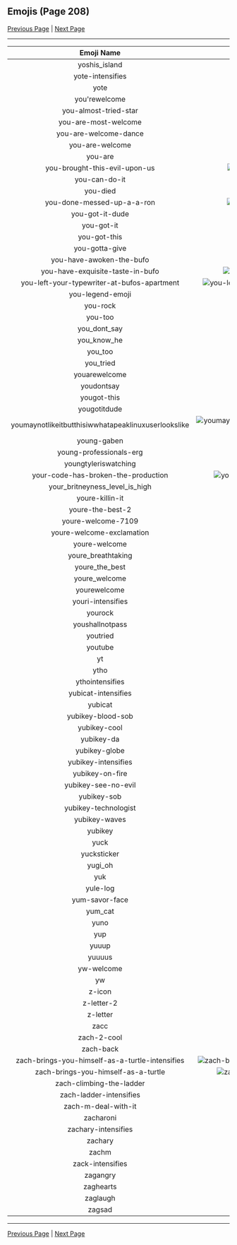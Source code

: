 
## Emojis (Page 208)

[Previous Page](/docs/hc/page-y-0207.md)
  | [Next Page](/docs/hc/page-z-0209.md)

<hr />

|Emoji Name|Image|
| :-: | :-: |
|yoshis_island| ![yoshis_island](/emojis/hc/yoshis_island.gif)|
|yote-intensifies| ![yote-intensifies](/emojis/hc/yote-intensifies.gif)|
|yote| ![yote](/emojis/hc/yote.png)|
|you'rewelcome| ![you'rewelcome](/emojis/hc/you'rewelcome.jpg)|
|you-almost-tried-star| ![you-almost-tried-star](/emojis/hc/you-almost-tried-star.png)|
|you-are-most-welcome| ![you-are-most-welcome](/emojis/hc/you-are-most-welcome.png)|
|you-are-welcome-dance| ![you-are-welcome-dance](/emojis/hc/you-are-welcome-dance.gif)|
|you-are-welcome| ![you-are-welcome](/emojis/hc/you-are-welcome.gif)|
|you-are| ![you-are](/emojis/hc/you-are.png)|
|you-brought-this-evil-upon-us| ![you-brought-this-evil-upon-us](/emojis/hc/you-brought-this-evil-upon-us.png)|
|you-can-do-it| ![you-can-do-it](/emojis/hc/you-can-do-it.png)|
|you-died| ![you-died](/emojis/hc/you-died.png)|
|you-done-messed-up-a-a-ron| ![you-done-messed-up-a-a-ron](/emojis/hc/you-done-messed-up-a-a-ron.png)|
|you-got-it-dude| ![you-got-it-dude](/emojis/hc/you-got-it-dude.png)|
|you-got-it| ![you-got-it](/emojis/hc/you-got-it.png)|
|you-got-this| ![you-got-this](/emojis/hc/you-got-this.png)|
|you-gotta-give| ![you-gotta-give](/emojis/hc/you-gotta-give.gif)|
|you-have-awoken-the-bufo| ![you-have-awoken-the-bufo](/emojis/hc/you-have-awoken-the-bufo.png)|
|you-have-exquisite-taste-in-bufo| ![you-have-exquisite-taste-in-bufo](/emojis/hc/you-have-exquisite-taste-in-bufo.png)|
|you-left-your-typewriter-at-bufos-apartment| ![you-left-your-typewriter-at-bufos-apartment](/emojis/hc/you-left-your-typewriter-at-bufos-apartment.png)|
|you-legend-emoji| ![you-legend-emoji](/emojis/hc/you-legend-emoji.png)|
|you-rock| ![you-rock](/emojis/hc/you-rock.png)|
|you-too| ![you-too](/emojis/hc/you-too.png)|
|you_dont_say| ![you_dont_say](/emojis/hc/you_dont_say.png)|
|you_know_he| ![you_know_he](/emojis/hc/you_know_he.png)|
|you_too| ![you_too](/emojis/hc/you_too.gif)|
|you_tried| ![you_tried](/emojis/hc/you_tried.png)|
|youarewelcome| ![youarewelcome](/emojis/hc/youarewelcome.gif)|
|youdontsay| ![youdontsay](/emojis/hc/youdontsay.png)|
|yougot-this| ![yougot-this](/emojis/hc/yougot-this.png)|
|yougotitdude| ![yougotitdude](/emojis/hc/yougotitdude.gif)|
|youmaynotlikeitbutthisiwwhatapeaklinuxuserlookslike| ![youmaynotlikeitbutthisiwwhatapeaklinuxuserlookslike](/emojis/hc/youmaynotlikeitbutthisiwwhatapeaklinuxuserlookslike.png)|
|young-gaben| ![young-gaben](/emojis/hc/young-gaben.png)|
|young-professionals-erg| ![young-professionals-erg](/emojis/hc/young-professionals-erg.png)|
|youngtyleriswatching| ![youngtyleriswatching](/emojis/hc/youngtyleriswatching.png)|
|your-code-has-broken-the-production| ![your-code-has-broken-the-production](/emojis/hc/your-code-has-broken-the-production.png)|
|your_britneyness_level_is_high| ![your_britneyness_level_is_high](/emojis/hc/your_britneyness_level_is_high.jpg)|
|youre-killin-it| ![youre-killin-it](/emojis/hc/youre-killin-it.gif)|
|youre-the-best-2| ![youre-the-best-2](/emojis/hc/youre-the-best-2.gif)|
|youre-welcome-7109| ![youre-welcome-7109](/emojis/hc/youre-welcome-7109.png)|
|youre-welcome-exclamation| ![youre-welcome-exclamation](/emojis/hc/youre-welcome-exclamation.png)|
|youre-welcome| ![youre-welcome](/emojis/hc/youre-welcome.png)|
|youre_breathtaking| ![youre_breathtaking](/emojis/hc/youre_breathtaking.png)|
|youre_the_best| ![youre_the_best](/emojis/hc/youre_the_best.gif)|
|youre_welcome| ![youre_welcome](/emojis/hc/youre_welcome.gif)|
|yourewelcome| ![yourewelcome](/emojis/hc/yourewelcome.jpg)|
|youri-intensifies| ![youri-intensifies](/emojis/hc/youri-intensifies.gif)|
|yourock| ![yourock](/emojis/hc/yourock.png)|
|youshallnotpass| ![youshallnotpass](/emojis/hc/youshallnotpass.jpg)|
|youtried| ![youtried](/emojis/hc/youtried.png)|
|youtube| ![youtube](/emojis/hc/youtube.png)|
|yt| ![yt](/emojis/hc/yt.png)|
|ytho| ![ytho](/emojis/hc/ytho.gif)|
|ythointensifies| ![ythointensifies](/emojis/hc/ythointensifies.gif)|
|yubicat-intensifies| ![yubicat-intensifies](/emojis/hc/yubicat-intensifies.gif)|
|yubicat| ![yubicat](/emojis/hc/yubicat.png)|
|yubikey-blood-sob| ![yubikey-blood-sob](/emojis/hc/yubikey-blood-sob.png)|
|yubikey-cool| ![yubikey-cool](/emojis/hc/yubikey-cool.png)|
|yubikey-da| ![yubikey-da](/emojis/hc/yubikey-da.png)|
|yubikey-globe| ![yubikey-globe](/emojis/hc/yubikey-globe.gif)|
|yubikey-intensifies| ![yubikey-intensifies](/emojis/hc/yubikey-intensifies.gif)|
|yubikey-on-fire| ![yubikey-on-fire](/emojis/hc/yubikey-on-fire.gif)|
|yubikey-see-no-evil| ![yubikey-see-no-evil](/emojis/hc/yubikey-see-no-evil.png)|
|yubikey-sob| ![yubikey-sob](/emojis/hc/yubikey-sob.png)|
|yubikey-technologist| ![yubikey-technologist](/emojis/hc/yubikey-technologist.png)|
|yubikey-waves| ![yubikey-waves](/emojis/hc/yubikey-waves.gif)|
|yubikey| ![yubikey](/emojis/hc/yubikey.png)|
|yuck| ![yuck](/emojis/hc/yuck.gif)|
|yucksticker| ![yucksticker](/emojis/hc/yucksticker.png)|
|yugi_oh| ![yugi_oh](/emojis/hc/yugi_oh.png)|
|yuk| ![yuk](/emojis/hc/yuk.jpg)|
|yule-log| ![yule-log](/emojis/hc/yule-log.png)|
|yum-savor-face| ![yum-savor-face](/emojis/hc/yum-savor-face.gif)|
|yum_cat| ![yum_cat](/emojis/hc/yum_cat.png)|
|yuno| ![yuno](/emojis/hc/yuno.png)|
|yup| ![yup](/emojis/hc/yup.png)|
|yuuup| ![yuuup](/emojis/hc/yuuup.png)|
|yuuuus| ![yuuuus](/emojis/hc/yuuuus.png)|
|yw-welcome| ![yw-welcome](/emojis/hc/yw-welcome.png)|
|yw| ![yw](/emojis/hc/yw.png)|
|z-icon| ![z-icon](/emojis/hc/z-icon.png)|
|z-letter-2| ![z-letter-2](/emojis/hc/z-letter-2.png)|
|z-letter| ![z-letter](/emojis/hc/z-letter.png)|
|zacc| ![zacc](/emojis/hc/zacc.gif)|
|zach-2-cool| ![zach-2-cool](/emojis/hc/zach-2-cool.png)|
|zach-back| ![zach-back](/emojis/hc/zach-back.png)|
|zach-brings-you-himself-as-a-turtle-intensifies| ![zach-brings-you-himself-as-a-turtle-intensifies](/emojis/hc/zach-brings-you-himself-as-a-turtle-intensifies.gif)|
|zach-brings-you-himself-as-a-turtle| ![zach-brings-you-himself-as-a-turtle](/emojis/hc/zach-brings-you-himself-as-a-turtle.png)|
|zach-climbing-the-ladder| ![zach-climbing-the-ladder](/emojis/hc/zach-climbing-the-ladder.gif)|
|zach-ladder-intensifies| ![zach-ladder-intensifies](/emojis/hc/zach-ladder-intensifies.gif)|
|zach-m-deal-with-it| ![zach-m-deal-with-it](/emojis/hc/zach-m-deal-with-it.gif)|
|zacharoni| ![zacharoni](/emojis/hc/zacharoni.png)|
|zachary-intensifies| ![zachary-intensifies](/emojis/hc/zachary-intensifies.gif)|
|zachary| ![zachary](/emojis/hc/zachary.png)|
|zachm| ![zachm](/emojis/hc/zachm.gif)|
|zack-intensifies| ![zack-intensifies](/emojis/hc/zack-intensifies.gif)|
|zagangry| ![zagangry](/emojis/hc/zagangry.png)|
|zaghearts| ![zaghearts](/emojis/hc/zaghearts.png)|
|zaglaugh| ![zaglaugh](/emojis/hc/zaglaugh.png)|
|zagsad| ![zagsad](/emojis/hc/zagsad.png)|

<hr/>

[Previous Page](/docs/hc/page-y-0207.md)
  | [Next Page](/docs/hc/page-z-0209.md)